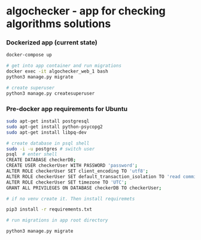 # algochecker - app for checking algorithms solutions



### Dockerized app (current state)

```bash
docker-compose up

# get into app container and run migrations
docker exec -it algochecker_web_1 bash
python3 manage.py migrate

# create superuser
python3 manage.py createsuperuser
```



### Pre-docker app requirements for Ubuntu

```bash
sudo apt-get install postgresql
sudo apt-get install python-psycopg2
sudo apt-get install libpq-dev

# create database in psql shell
sudo -i -u postgres # switch user
psql  # enter shell
CREATE DATABASE checkerDB;
CREATE USER checkerUser WITH PASSWORD 'password';
ALTER ROLE checkerUser SET client_encoding TO 'utf8';
ALTER ROLE checkerUser SET default_transaction_isolation TO 'read committed';
ALTER ROLE checkerUser SET timezone TO 'UTC';
GRANT ALL PRIVILEGES ON DATABASE checkerDB TO checkerUser;

# if no venv create it. Then install requiremets

pip3 install -r requirements.txt

# run migrations in app root directory

python3 manage.py migrate
```



